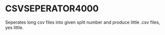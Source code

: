 # CSVSEPERATOR4000
Seperates long csv files into given split number and produce little .csv files, yes little.
